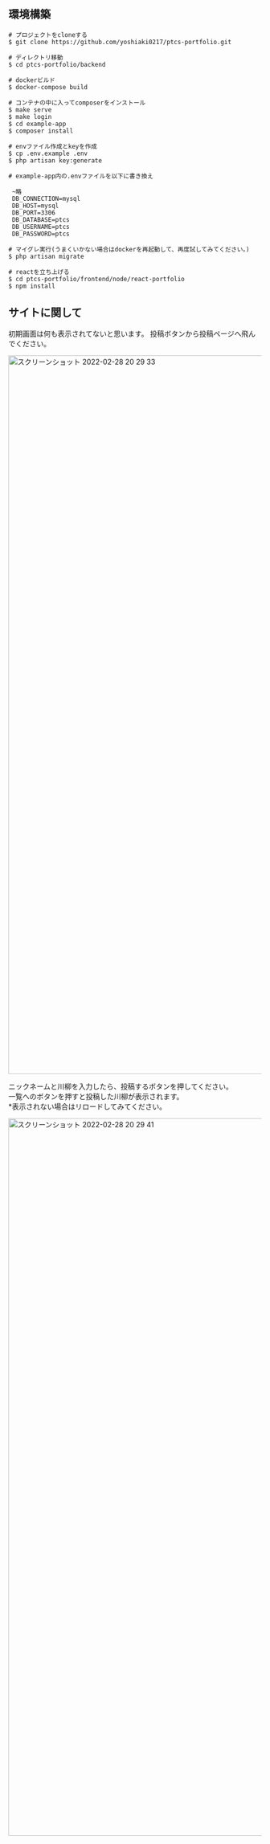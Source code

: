 ## 環境構築
```
# プロジェクトをcloneする
$ git clone https://github.com/yoshiaki0217/ptcs-portfolio.git

# ディレクトリ移動
$ cd ptcs-portfolio/backend

# dockerビルド
$ docker-compose build

# コンテナの中に入ってcomposerをインストール
$ make serve
$ make login
$ cd example-app
$ composer install

# envファイル作成とkeyを作成
$ cp .env.example .env
$ php artisan key:generate

# example-app内の.envファイルを以下に書き換え
 
 ~略
 DB_CONNECTION=mysql
 DB_HOST=mysql
 DB_PORT=3306
 DB_DATABASE=ptcs
 DB_USERNAME=ptcs
 DB_PASSWORD=ptcs

# マイグレ実行(うまくいかない場合はdockerを再起動して、再度試してみてください。)
$ php artisan migrate

# reactを立ち上げる
$ cd ptcs-portfolio/frontend/node/react-portfolio
$ npm install
```

## サイトに関して
初期画面は何も表示されてないと思います。
投稿ボタンから投稿ページへ飛んでください。

<img width="1431" alt="スクリーンショット 2022-02-28 20 29 33" src="https://user-images.githubusercontent.com/71176308/155976156-75604ed5-be9d-4033-bf5a-524179d10e14.png">

ニックネームと川柳を入力したら、投稿するボタンを押してください。  
一覧へのボタンを押すと投稿した川柳が表示されます。  
*表示されない場合はリロードしてみてください。  

<img width="1429" alt="スクリーンショット 2022-02-28 20 29 41" src="https://user-images.githubusercontent.com/71176308/155976536-5378e030-c910-4480-bdc8-5dd7b554bd54.png">

